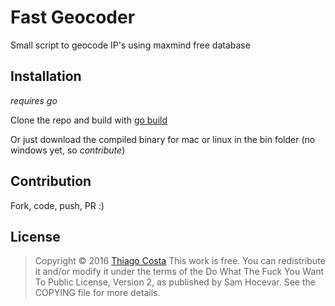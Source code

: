 # Fast Geocoder

Small script to geocode IP's using maxmind free database

## Installation

_requires go_

Clone the repo and build with
 [go build](https://golang.org/pkg/go/build/)

Or just download the compiled binary for mac or linux in the bin folder (no windows yet, so _contribute_)

## Contribution

Fork, code, push, PR :)

## License

> Copyright © 2016 [Thiago Costa](mailto:thiago@arroadie.com)
> This work is free. You can redistribute it and/or modify it under the
> terms of the Do What The Fuck You Want To Public License, Version 2,
> as published by Sam Hocevar. See the COPYING file for more details.